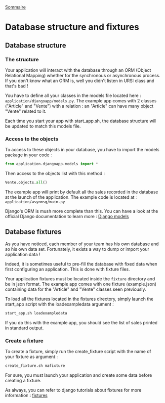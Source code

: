 [Sommaire](https://ursi-2020.github.io/Documentation/)

# Database structure and fixtures

## Database structure

### The structure

Your application will interact with the database through an ORM (Object Relational Mapping) whether for the synchronous or asynchronous process. 
If you don't know what an ORM is, well you didn't listen in URSI class and that's bad !

You have to define all your classes in the models file located here : ```application/djangoapp/models.py```. 
The example app comes with 2 classes ("Article" and "Vente") with a relation : an "Article" can have many object "Vente" related to it.

Each time you start your app with start_app.sh, the database structure will be updated to match this models file.

### Access to the objects

To access to these objects in your database, you have to import the models package in your code :
```python
from application.djangoapp.models import *
```

Then access to the objects list with this method :
```python
Vente.objects.all()
```

The example app will print by default all the sales recorded in the database at the launch of the application.
The example code is located at : ```application/asynmsg/main.py```

Django's ORM is mush more complete than this. You can have a look at the official Django documentation to learn more : [Django models](https://docs.djangoproject.com/fr/2.2/topics/db/models/)

## Database fixtures

As you have noticed, each member of your team has his own database and so his own data set.
Fortunately, it exists a way to dump or import your application data !

Indeed, it is sometimes useful to pre-fill the database with fixed data when first configuring an application. This is done with fixture files.

Your application fixtures must be located inside the ```fixture``` directory and be in json format.
The example app comes with one fixture (example.json) containing data for the "Article" and "Vente" classes seen previously.

To load all the fixtures located in the fixtures directory, simply launch the start_app script with the loadexampledata argument :
```bash
start_app.sh loadexampledata
```

If you do this with the example app, you should see the list of sales printed in standard output.

### Create a fixture

To create a fixture, simply run the create_fixture script with the name of your fixture as argument :
```bash
create_fixture.sh mafixture
```

For sure, you must launch your application and create some data before creating a fixture.

As always, you can refer to django tutorials about fixtures for more information : [fixtures](https://docs.djangoproject.com/fr/2.2/howto/initial-data/)